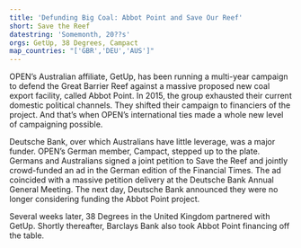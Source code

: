 ```yaml
---
title: 'Defunding Big Coal: Abbot Point and Save Our Reef'
short: Save the Reef
datestring: 'Somemonth, 20??s'
orgs: GetUp, 38 Degrees, Campact
map_countries: "['GBR','DEU','AUS']"
---
```


OPEN’s Australian affiliate, GetUp, has been running a multi-year campaign to defend the Great Barrier Reef against a massive proposed new coal export facility, called Abbot Point. In 2015, the group exhausted their current domestic political channels. They shifted their campaign to financiers of the project. And that’s when OPEN’s international ties made a whole new level of campaigning possible.

Deutsche Bank, over which Australians have little leverage, was a major funder. OPEN’s German member, Campact, stepped up to the plate. Germans and Australians signed a joint petition to Save the Reef and jointly crowd-funded an ad in the German edition of the Financial Times. The ad coincided with a massive petition delivery at the Deutsche Bank Annual General Meeting. The next day, Deutsche Bank announced they were no longer considering funding the Abbot Point project.

Several weeks later, 38 Degrees in the United Kingdom partnered with GetUp. Shortly thereafter, Barclays Bank also took Abbot Point financing off the table.
